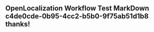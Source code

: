 <properties
ms.topic="hero-topic"
ms.test1="hero-topic"
ms.test2="test"/>

## OpenLocalization Workflow Test MarkDown c4de0cde-0b95-4cc2-b5b0-9f75ab51d1b8 thanks!
